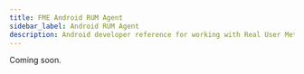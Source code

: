 ```yaml
---
title: FME Android RUM Agent
sidebar_label: Android RUM Agent
description: Android developer reference for working with Real User Metrics (RUM)
---
```

Coming soon.